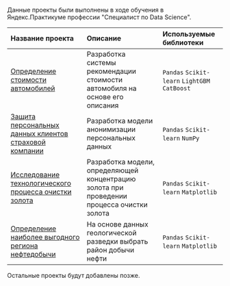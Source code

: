 Данные проекты были выполнены в ходе обучения в Яндекс.Практикуме профессии "Специалист по Data Science".

| Название проекта | Описание | Используемые библиотеки | 
| :---------------------- | :---------------------- | :---------------------- |
| [Определение стоимости автомобилей](car_prices) | Разработка системы рекомендации стоимости автомобиля на основе его описания| `Pandas`  `Scikit-learn`  `LightGBM`  `CatBoost` |
| [Защита персональных данных клиентов страховой компании](insurance) |Разработка модели анонимизации персональных данных| `Pandas`  `Scikit-learn` `NumPy` |
| [Исследование технологического процесса очистки золота](gold_refining) | Разработка модели, определяющей концентрацию золота при проведении процесса очистки золота | `Pandas`  `Scikit-learn`  `Matplotlib` |
| [Определение наиболее выгодного региона нефтедобычи](oil_wells) | На основе данных геологической разведки выбрать район добычи нефти | `Pandas`  `Scikit-learn`  `Matplotlib` |

Остальные проекты будут добавлены позже.
